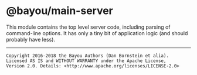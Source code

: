 @bayou/main-server
==================

This module contains the top level server code, including parsing of
command-line options. It has only a tiny bit of application logic (and should
probably have less).

- - - - - - - - - -

```
Copyright 2016-2018 the Bayou Authors (Dan Bornstein et alia).
Licensed AS IS and WITHOUT WARRANTY under the Apache License,
Version 2.0. Details: <http://www.apache.org/licenses/LICENSE-2.0>
```
